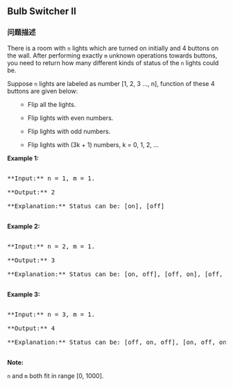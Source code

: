 ## Bulb Switcher II  
### 问题描述

There is a room with `n` lights which are turned on initially and 4 buttons on the wall. After performing exactly `m` unknown operations towards buttons, you need to return how many different kinds of status of the `n` lights could be.



Suppose `n` lights are labeled as number [1, 2, 3 ..., n], function of these 4 buttons are given below:

<ol>
- Flip all the lights.
- Flip lights with even numbers.
- Flip lights with odd numbers.
- Flip lights with (3k + 1) numbers, k = 0, 1, 2, ...
</ol>


**Example 1:**<br />
<pre>
**Input:** n = 1, m = 1.
**Output:** 2
**Explanation:** Status can be: [on], [off]
</pre>


**Example 2:**<br />
<pre>
**Input:** n = 2, m = 1.
**Output:** 3
**Explanation:** Status can be: [on, off], [off, on], [off, off]
</pre>


**Example 3:**<br />
<pre>
**Input:** n = 3, m = 1.
**Output:** 4
**Explanation:** Status can be: [off, on, off], [on, off, on], [off, off, off], [off, on, on].
</pre>


**Note:**
`n` and `m` both fit in range [0, 1000].

